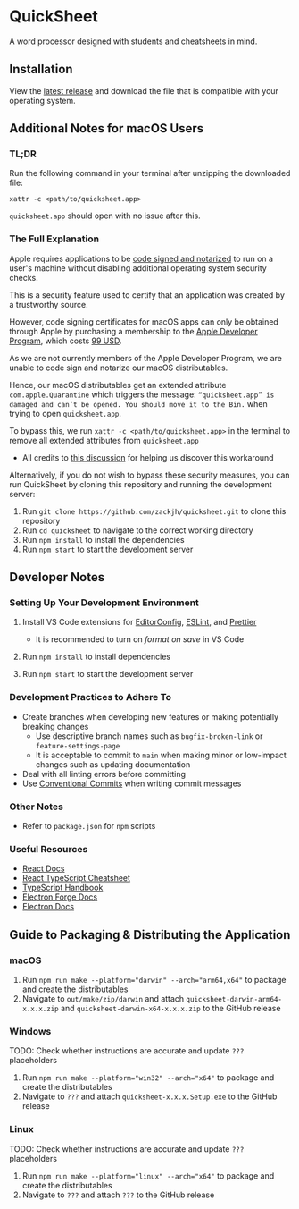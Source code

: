 # QuickSheet

A word processor designed with students and cheatsheets in mind.

## Installation

View the [latest release](https://github.com/zackjh/quicksheet/releases/tag/v1.0.0) and download the file that is compatible with your operating system.

## Additional Notes for macOS Users

### TL;DR

Run the following command in your terminal after unzipping the downloaded file:

```
xattr -c <path/to/quicksheet.app>
```

`quicksheet.app` should open with no issue after this.

### The Full Explanation

Apple requires applications to be [code signed and notarized](https://www.electronforge.io/guides/code-signing/code-signing-macos) to run on a user's machine without disabling additional operating system security checks.

This is a security feature used to certify that an application was created by a trustworthy source.

However, code signing certificates for macOS apps can only be obtained through Apple by purchasing a membership to the [Apple Developer Program](https://developer.apple.com/programs/), which costs [99 USD](https://developer.apple.com/support/compare-memberships/).

As we are not currently members of the Apple Developer Program, we are unable to code sign and notarize our macOS distributables.

Hence, our macOS distributables get an extended attribute `com.apple.Quarantine` which triggers the message: `“quicksheet.app” is damaged and can’t be opened. You should move it to the Bin.` when trying to open `quicksheet.app`.

To bypass this, we run `xattr -c <path/to/quicksheet.app>` in the terminal to remove all extended attributes from `quicksheet.app`

- All credits to [this discussion](https://discussions.apple.com/thread/253714860?sortBy=best) for helping us discover this workaround

Alternatively, if you do not wish to bypass these security measures, you can run QuickSheet by cloning this repository and running the development server:

1. Run `git clone https://github.com/zackjh/quicksheet.git` to clone this repository
2. Run `cd quicksheet` to navigate to the correct working directory
3. Run `npm install` to install the dependencies
4. Run `npm start` to start the development server

## Developer Notes

### Setting Up Your Development Environment

1. Install VS Code extensions for [EditorConfig](https://marketplace.visualstudio.com/items?itemName=EditorConfig.EditorConfig), [ESLint](https://marketplace.visualstudio.com/items?itemName=dbaeumer.vscode-eslint), and [Prettier](https://marketplace.visualstudio.com/items?itemName=esbenp.prettier-vscode)

   - It is recommended to turn on _format on save_ in VS Code

2. Run `npm install` to install dependencies
3. Run `npm start` to start the development server

### Development Practices to Adhere To

- Create branches when developing new features or making potentially breaking changes
  - Use descriptive branch names such as `bugfix-broken-link` or `feature-settings-page`
  - It is acceptable to commit to `main` when making minor or low-impact changes such as updating documentation
- Deal with all linting errors before committing
- Use [Conventional Commits](https://www.conventionalcommits.org/en/v1.0.0/) when writing commit messages

### Other Notes

- Refer to `package.json` for `npm` scripts

### Useful Resources

- [React Docs](https://react.dev/learn)
- [React TypeScript Cheatsheet](https://react-typescript-cheatsheet.netlify.app/)
- [TypeScript Handbook](https://www.typescriptlang.org/docs/handbook/intro.html)
- [Electron Forge Docs](https://www.electronforge.io/)
- [Electron Docs](https://www.electronjs.org/docs/latest)

## Guide to Packaging & Distributing the Application

### macOS

1. Run `npm run make --platform="darwin" --arch="arm64,x64"` to package and create the distributables
2. Navigate to `out/make/zip/darwin` and attach `quicksheet-darwin-arm64-x.x.x.zip` and `quicksheet-darwin-x64-x.x.x.zip` to the GitHub release

### Windows

TODO: Check whether instructions are accurate and update `???` placeholders

1. Run `npm run make --platform="win32" --arch="x64"` to package and create the distributables
2. Navigate to `???` and attach `quicksheet-x.x.x.Setup.exe` to the GitHub release

### Linux

TODO: Check whether instructions are accurate and update `???` placeholders

1. Run `npm run make --platform="linux" --arch="x64"` to package and create the distributables
2. Navigate to `???` and attach `???` to the GitHub release
